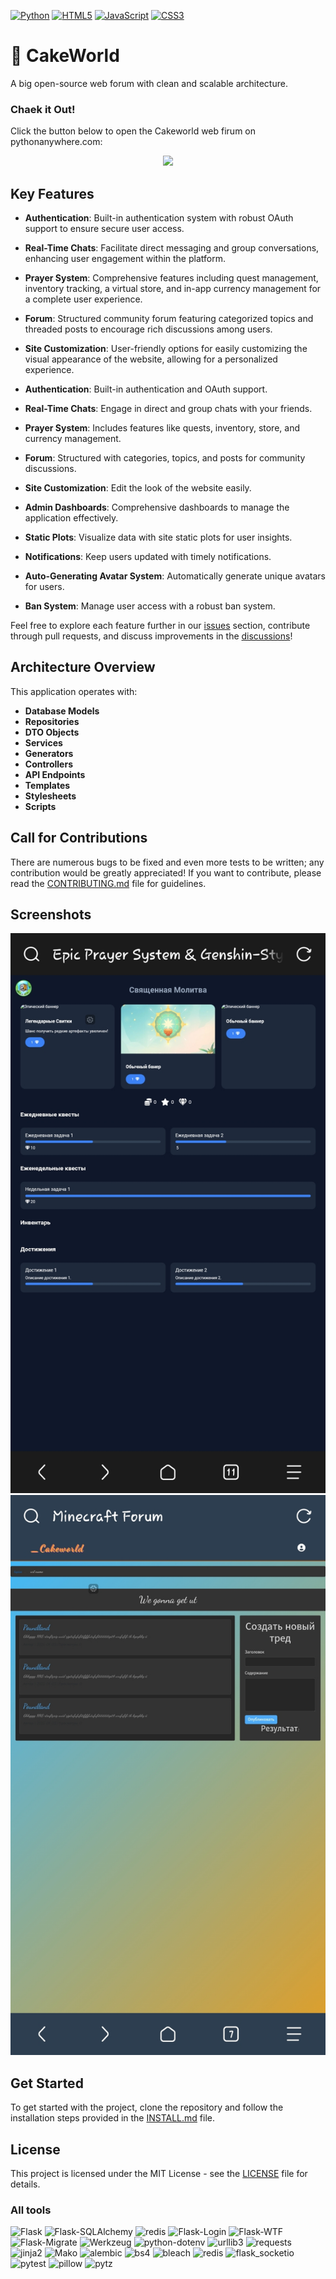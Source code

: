 [![Python](https://img.shields.io/badge/Python-3776AB?style=for-the-badge&logo=python&logoColor=FFD43B)](https://www.python.org/) [![HTML5](https://img.shields.io/badge/HTML5-E34F26?style=for-the-badge&logo=html5&logoColor=white&labelColor=101010&color=E34F26)](https://developer.mozilla.org/en-US/docs/Web/HTML) [![JavaScript](https://img.shields.io/badge/JavaScript-F7DF1E?style=flat-square&logo=javascript&logoColor=black)](https://developer.mozilla.org/en-US/docs/Web/JavaScript) [![CSS3](https://img.shields.io/badge/CSS3-1572B6?style=for-the-badge&logo=css3&logoColor=white&labelColor=101010)](https://developer.mozilla.org/en-US/docs/Web/CSS)

# :cake: CakeWorld 

A big open-source web forum with clean and scalable architecture.

### Chaek it Out\!
Click the button below to open the Cakeworld web firum on pythonanywhere.com:

<div align="center">
  <a href="https://cakeworld.pythonanywhere.com/">
    <img src="https://img.shields.io/badge/||_‎ _‎ _‎ _ _ _‎ _ _ _‎‎ _OPEN_PIXEL_SILHOUETTE_‎ _‎ _‎ _‎‎ _  _ _‎‎ _||-0969DA?style=for-the-badge">
  </a>
</div>


## Key Features

- **Authentication**: 
  Built-in authentication system with robust OAuth support to ensure secure user access.

- **Real-Time Chats**: 
  Facilitate direct messaging and group conversations, enhancing user engagement within the platform.

- **Prayer System**: 
  Comprehensive features including quest management, inventory tracking, a virtual store, and in-app currency management for a complete user experience.

- **Forum**:
  Structured community forum featuring categorized topics and threaded posts to encourage rich discussions among users.

- **Site Customization**:
  User-friendly options for easily customizing the visual appearance of the website, allowing for a personalized experience.
- **Authentication**: Built-in authentication and OAuth support.
- **Real-Time Chats**: Engage in direct and group chats with your friends.
- **Prayer System**: Includes features like quests, inventory, store, and currency management.
- **Forum**: Structured with categories, topics, and posts for community discussions.
- **Site Customization**: Edit the look of the website easily.
- **Admin Dashboards**: Comprehensive dashboards to manage the application effectively.
- **Static Plots**: Visualize data with site static plots for user insights.
- **Notifications**: Keep users updated with timely notifications.
- **Auto-Generating Avatar System**: Automatically generate unique avatars for users.
- **Ban System**: Manage user access with a robust ban system.

Feel free to explore each feature further in our [issues](https://github.com/your-repo/issues) section, contribute through pull requests, and discuss improvements in the [discussions](https://github.com/your-repo/discussions)!

## Architecture Overview
This application operates with:
- **Database Models**
- **Repositories**
- **DTO Objects**
- **Services**
- **Generators**
- **Controllers**
- **API Endpoints**
- **Templates**
- **Stylesheets**
- **Scripts**

## Call for Contributions
There are numerous bugs to be fixed and even more tests to be written; any contribution would be greatly appreciated! If you want to contribute, please read the [CONTRIBUTING.md](CONTRIBUTING.md) file for guidelines.

## Screenshots
![Prayer System](docs/screenshots/screen%20(35).jpg)
![Forum/Topic Post](docs/screenshots/screen%20(32).jpg)

## Get Started 
To get started with the project, clone the repository and follow the installation steps provided in the [INSTALL.md](INSTALL.md) file.

## License
This project is licensed under the MIT License - see the [LICENSE](LICENSE) file for details.

### All tools
![Flask](https://img.shields.io/badge/Flask-2.2.5-ff9e00) ![Flask-SQLAlchemy](https://img.shields.io/badge/Flask--SQLAlchemy-3.1.1-00cc88) ![redis](https://img.shields.io/badge/redis-latest-cc0000)
![Flask-Login](https://img.shields.io/badge/Flask--Login-0.6.3-blue)
![Flask-WTF](https://img.shields.io/badge/Flask--WTF-1.2.2-blue)
![Flask-Migrate](https://img.shields.io/badge/Flask--Migrate-4.1.0-blue)
![Werkzeug](https://img.shields.io/badge/Werkzeug-2.2.2-blue)
![python-dotenv](https://img.shields.io/badge/python--dotenv-1.0.1-blue)
![urllib3](https://img.shields.io/badge/urllib3-2.3.0-blue)
![requests](https://img.shields.io/badge/requests-2.32.3-blue)
![jinja2](https://img.shields.io/badge/jinja2-3.1.5-blue)
![Mako](https://img.shields.io/badge/Mako-1.3.9-blue)
![alembic](https://img.shields.io/badge/alembic-1.14.1-blue)
![bs4](https://img.shields.io/badge/bs4-latest-blue)
![bleach](https://img.shields.io/badge/bleach-latest-blue)
![redis](https://img.shields.io/badge/redis-latest-blue)
![flask_socketio](https://img.shields.io/badge/flask_socketio-latest-blue)
![pytest](https://img.shields.io/badge/pytest-8.3.5-blue)
![pillow](https://img.shields.io/badge/pillow-latest-blue)
![pytz](https://img.shields.io/badge/pytz-latest-blue)
